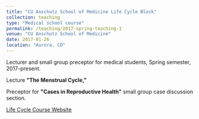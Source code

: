 ```yaml
---
title: "CU Anschutz School of Medicine Life Cycle Block"
collection: teaching
type: "Medical school course"
permalink: /teaching/2017-spring-teaching-1
venue: "CU Anschutz School of Medicine"
date: 2017-01-26
location: "Aurora, CO"
---
```


Lecturer and small group preceptor for medical students, Spring semester, 2017-present.

Lecture **"The Menstrual Cycle,"**

Preceptor for **"Cases in Reproductive Health"** small group case discussion section.

[Life Cycle Course Website](http://www.ucdenver.edu/academics/colleges/medicalschool/education/degree_programs/MDProgram/essentialscore/essentialscurriculum/Pages/LifeCycle.aspx)
